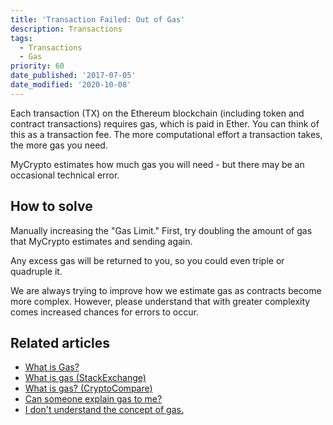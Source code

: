 ```yaml
---
title: 'Transaction Failed: Out of Gas'
description: Transactions
tags:
  - Transactions
  - Gas
priority: 60
date_published: '2017-07-05'
date_modified: '2020-10-08'
---
```


Each transaction (TX) on the Ethereum blockchain (including token and contract transactions) requires gas, which is paid in Ether. You can think of this as a transaction fee. The more computational effort a transaction takes, the more gas you need.

MyCrypto estimates how much gas you will need - but there may be an occasional technical error.

## How to solve

Manually increasing the "Gas Limit." First, try doubling the amount of gas that MyCrypto estimates and sending again.

Any excess gas will be returned to you, so you could even triple or quadruple it.

We are always trying to improve how we estimate gas as contracts become more complex. However, please understand that with greater complexity comes increased chances for errors to occur.

## Related articles

- [What is Gas?](/general-knowledge/ethereum-blockchain/what-is-gas)
- [What is gas (StackExchange)](https://ethereum.stackexchange.com/questions/3/what-is-gas-and-transaction-fee-in-ethereum)
- [What is gas? (CryptoCompare)](https://www.cryptocompare.com/coins/guides/what-is-the-gas-in-ethereum/)
- [Can someone explain gas to me?](https://www.reddit.com/r/ethereum/comments/271qdz/can_someone_explain_the_concept_of_gas_in_ethereum/)
- [I don't understand the concept of gas.](https://www.reddit.com/r/ethereum/comments/3fnpr1/can_someone_possibly_explain_the_concept_of/)
